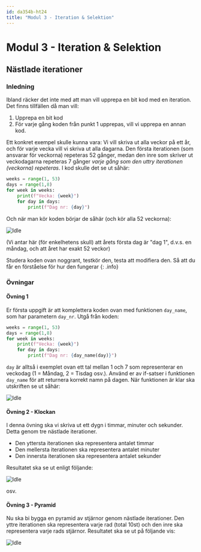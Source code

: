 ```yaml
---
id: da354b-ht24
title: "Modul 3 - Iteration & Selektion"
---
```


# Modul 3 - Iteration & Selektion

## Nästlade iterationer

### Inledning

Ibland räcker det inte med att man vill upprepa en bit kod med en iteration. Det finns tillfällen då man vill:

1. Upprepa en bit kod
2. För varje gång koden från punkt 1 upprepas, vill vi upprepa en annan kod.

Ett konkret exempel skulle kunna vara: Vi vill skriva ut alla veckor på ett år, och för varje vecka vill vi skriva ut alla dagarna. Den första iterationen (som ansvarar för veckorna) repeteras 52 gånger, medan den inre som skriver ut veckodagarna repeteras 7 gånger _varje gång som den uttry iterationen (veckorna) repeteras_. I kod skulle det se ut såhär:

```python
weeks = range(1, 53)
days = range(1,8)
for week in weeks:
    print(f"Vecka: {week}")
    for day in days:
        print(f"Dag nr: {day}")
```

Och när man kör koden börjar de såhär (och kör alla 52 veckorna):

![Idle](../images/days-with-num.png)

(Vi antar här (för enkelhetens skull) att årets första dag är "dag 1", d.v.s. en måndag, och att året har exakt 52 veckor)

Studera koden ovan noggrant, testkör den, testa att modifiera den. Så att du får en förståelse för hur den fungerar
{: .info}

### Övningar

#### Övning 1

Er första uppgift är att komplettera koden ovan med funktionen `day_name`, som har parametern `day_nr`. Utgå från koden:

```python
weeks = range(1, 53)
days = range(1,8)
for week in weeks:
    print(f"Vecka: {week}")
    for day in days:
        print(f"Dag nr: {day_name(day)}")
```

`day` är alltså i exemplet ovan ett tal mellan 1 och 7 som representerar en veckodag (1 = Måndag, 2 = Tisdag osv.). Använd er av if-satser i funktionen `day_name` för att returnera korrekt namn på dagen. När funktionen är klar ska utskriften se ut såhär:

![Idle](../images/days-with-name.png)

#### Övning 2 - Klockan

I denna övning ska vi skriva ut ett dygn i timmar, minuter och sekunder. Detta genom tre nästlade iterationer.

- Den yttersta iterationen ska representera antalet timmar
- Den mellersta iterationen ska representera antalet minuter
- Den innersta iterationen ska representera antalet sekunder

Resultatet ska se ut enligt följande:

![Idle](../images/the-clock.png)

osv.

#### Övning 3 - Pyramid

Nu ska bi bygga en pyramid av stjärnor genom nästlade iterationer. Den yttre iterationen ska representera varje rad (total 10st) och den inre ska representera varje rads stjärnor. Resultatet ska se ut på följande vis:

![Idle](../images/pyramid.png)